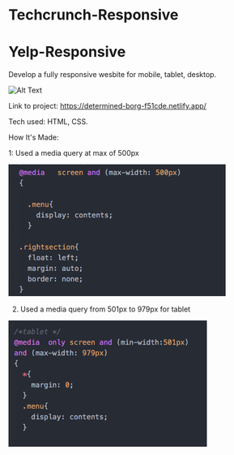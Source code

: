 # Techcrunch-Responsive

# Yelp-Responsive

 Develop a fully responsive wesbite for mobile, tablet, desktop.
 
 ![Alt Text](https://github.com/JohnbelMDev/Techcrunch-Responsive/blob/master/Tech.gif)


 Link to project: https://determined-borg-f51cde.netlify.app/

 Tech used: HTML, CSS. 
 
 How It's Made:
 
1: Used a media query at max of 500px

![Alt Text](https://github.com/JohnbelMDev/Techcrunch-Responsive/blob/master/Mobile.png)

2. Used a media query from 501px to 979px for tablet

![Alt Text](https://github.com/JohnbelMDev/Techcrunch-Responsive/blob/master/tablet.png)
  
  

